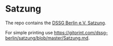 # Satzung

The repo contains the [DSSG Berlin e.V. Satzung](Satzung.md).

For simple printing use https://gitprint.com/dssg-berlin/satzung/blob/master/Satzung.md.
